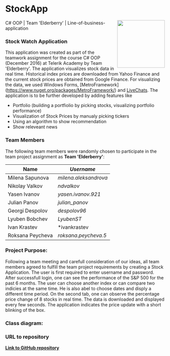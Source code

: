 
# StockApp
<img src="http://1.bp.blogspot.com/-RxXQozwH4fE/VTVcgUzoPNI/AAAAAAAADpQ/evpuE_ha97M/s1600/NOT%2BELDERBERRY'S.JPG" width="150px" align="right">
C# OOP | Team 'Elderberry' | Line-of-business-application

### Stock Watch Application
This application was created as part of the teamwork assignment for the course C# OOP (December 2016) at Telerik Academy by Team 'Elderberry'. The application visualizes stock data in real time. Historical index prices are downloaded from Yahoo Finance and the current stock prices are obtained from Google Finance. For visualizing the data, we used Windows Forms, [MetroFramework] (https://www.nuget.org/packages/MetroFramework/) and [LiveChats](https://lvcharts.net/). The application is to be further developed by adding features like 
* Portfolio (building a portfiolio by picking stocks, visualizing portfolio performance)
* Visualization of Stock Prices by manualy picking tickers
* Using an algorithm to show recommendation
* Show releveant news

### Team Members
The following team members were randomly chosen to participate in the team project assignment as **Team 'Elderberry'**:


| Name             | *Username*           |
| -----------------| ---------------------|
| Milena Sapunova  | *milena.aleksandrova*|
| Nikolay Valkov   | *ndvalkov*           |
| Yasen Ivanov     | *yasen.ivanov.921*   |
| Julian Panov     | *julian_panov*       |
| Georgi Despolov  | *despolov96*         |
| Lyuben Bobchev   | *LyubenST*           |
| Ivan Krastev     | *ivankrastev         |
| Roksana Peycheva | *roksana.peycheva.5* |

### Project Purpose:
Following a team meeting and carefull consideration of our ideas, all team members agreed to fulfill the team project requirements by creating a Stock Application. The user is first required to enter username and password. After successfull login, one can see the performance of the S&P 500 for the past 6 months. The user can choose another index or can compare two indicies at the same time. He is also abel to choose dates and disply a different time period. On the second tab, one can observe the percentage price change of 8 stocks in real time. The data is downloaded and displayed every few seconds. The application indicates the price update with a short blinking of the box. 

### Class diagram:
 
### URL to repository
[**Link to GitHub repository**](https://github.com/Team-Elderberry-CSharpOOP/StockApp)
